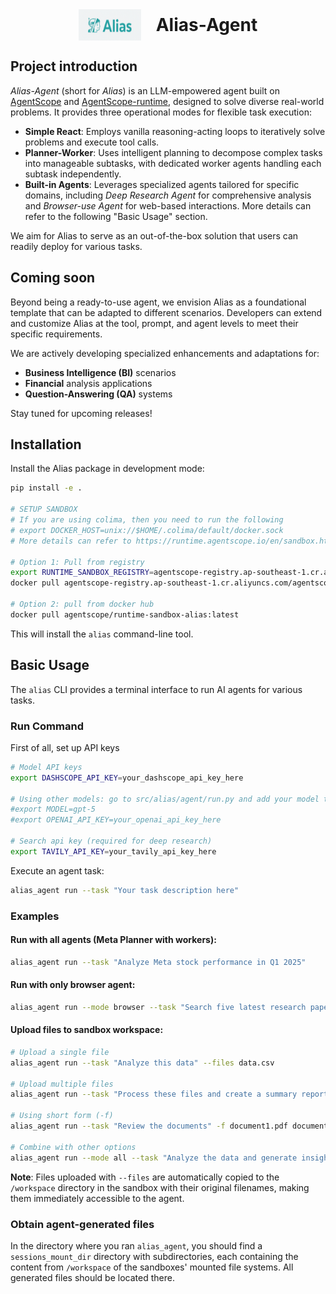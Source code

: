 <div align="center">

<img src="assets/alias.png" alt="Alias-Agent Logo" width="100" height="50" style="vertical-align: middle; margin-right: 20px;">
<h1 style="text-decoration: none; border-bottom: none; display: inline; vertical-align: middle; margin: 0;">Alias-Agent</h1>

</div>

## Project introduction
*Alias-Agent* (short for *Alias*) is an LLM-empowered agent built on [AgentScope](https://github.com/agentscope-ai/agentscope) and [AgentScope-runtime](https://github.com/agentscope-ai/agentscope-runtime/), designed to solve diverse real-world problems. It provides three operational modes for flexible task execution:

- **Simple React**: Employs vanilla reasoning-acting loops to iteratively solve problems and execute tool calls.
- **Planner-Worker**: Uses intelligent planning to decompose complex tasks into manageable subtasks, with dedicated worker agents handling each subtask independently.
- **Built-in Agents**: Leverages specialized agents tailored for specific domains, including *Deep Research Agent* for comprehensive analysis and *Browser-use Agent* for web-based interactions. More details can refer to the following "Basic Usage" section.

We aim for Alias to serve as an out-of-the-box solution that users can readily deploy for various tasks.

## Coming soon

Beyond being a ready-to-use agent, we envision Alias as a foundational template that can be adapted to different scenarios. Developers can extend and customize Alias at the tool, prompt, and agent levels to meet their specific requirements.

We are actively developing specialized enhancements and adaptations for:
- **Business Intelligence (BI)** scenarios
- **Financial** analysis applications
- **Question-Answering (QA)** systems

Stay tuned for upcoming releases!


## Installation

Install the Alias package in development mode:

```bash
pip install -e .

# SETUP SANDBOX
# If you are using colima, then you need to run the following
# export DOCKER_HOST=unix://$HOME/.colima/default/docker.sock
# More details can refer to https://runtime.agentscope.io/en/sandbox.html

# Option 1: Pull from registry
export RUNTIME_SANDBOX_REGISTRY=agentscope-registry.ap-southeast-1.cr.aliyuncs.com
docker pull agentscope-registry.ap-southeast-1.cr.aliyuncs.com/agentscope/runtime-sandbox-alias:latest

# Option 2: pull from docker hub
docker pull agentscope/runtime-sandbox-alias:latest
```

This will install the `alias` command-line tool.

## Basic Usage

The `alias` CLI provides a terminal interface to run AI agents for various tasks.

### Run Command

First of all, set up API keys
```bash
# Model API keys
export DASHSCOPE_API_KEY=your_dashscope_api_key_here

# Using other models: go to src/alias/agent/run.py and add your model to MODEL_FORMATTER_MAPPING, then run the bash to set your model and api key. For example:
#export MODEL=gpt-5
#export OPENAI_API_KEY=your_openai_api_key_here

# Search api key (required for deep research)
export TAVILY_API_KEY=your_tavily_api_key_here
```

Execute an agent task:

```bash
alias_agent run --task "Your task description here"
```

### Examples

#### Run with all agents (Meta Planner with workers):
```bash
alias_agent run --task "Analyze Meta stock performance in Q1 2025"
```

#### Run with only browser agent:

```bash
alias_agent run --mode browser --task "Search five latest research papers about browser-use agent"
```

#### Upload files to sandbox workspace:
```bash
# Upload a single file
alias_agent run --task "Analyze this data" --files data.csv

# Upload multiple files
alias_agent run --task "Process these files and create a summary report" --files report.txt data.csv notes.md

# Using short form (-f)
alias_agent run --task "Review the documents" -f document1.pdf document2.txt

# Combine with other options
alias_agent run --mode all --task "Analyze the data and generate insights" --files dataset.csv --verbose
```

**Note**: Files uploaded with `--files` are automatically copied to the `/workspace` directory in the sandbox with their original filenames, making them immediately accessible to the agent.

### Obtain agent-generated files
In the directory where you ran `alias_agent`, you should find a `sessions_mount_dir` directory with subdirectories, each containing the content from `/workspace` of the sandboxes' mounted file systems. All generated files should be located there.

